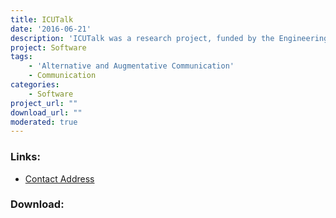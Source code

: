 ```yaml
---
title: ICUTalk
date: '2016-06-21'
description: 'ICUTalk was a research project, funded by the Engineering and Physical Sciences Research Council (EPSRC) from 1999 to 2002. The project developed an Augmentative and Alternative Communication (AAC) system to help patients in Intensive Care Units (ICU) who are temporarily unable to speak due to their medical condition or treatment, namely the intubation procedure. This was a multi-disciplinary collaborative project involving staff from the University of Dundee (School of Computing and the School of Nursing &amp; Midwifery)  and Ninewells Hospital, Dundee (Speech &amp; Language Therapy and Intensive Care Unit). Andy Judson was the software developer and Professor Ian Ricketts was the principal investigator.'
project: Software
tags:
    - 'Alternative and Augmentative Communication'
    - Communication
categories:
    - Software
project_url: ""
download_url: ""
moderated: true
---
```



### Links:
- <a href="mailto:andy.judson@gmail.com">Contact Address</a>

### Download:  